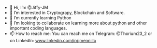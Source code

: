 - 👋 Hi, I’m @Jiffy-JM
- 👀 I’m interested in Cryptograpy, Blockchain and Software. 
- 🌱 I’m currently learning Python 
- 💞️ I’m looking to collaborate on learning more about python and other important coding languages.
- 📫 How to reach me:  You can reach me on Telegram:  @Thorium23_2 or on LinkedIn:  www.linkedin.com/in/jmennillo

<!---
Jiffy-JM/Jiffy-JM is a ✨ special ✨ repository because its `README.md` (this file) appears on your GitHub profile.
You can click the Preview link to take a look at your changes.
--->
